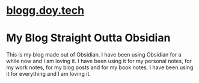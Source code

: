 # [blogg.doy.tech](https://blog.doy.tech)

# My Blog Straight Outta Obsidian

This is my blog made out of Obsidian. I have been using Obsidian for a while now and I am loving it. I have been using it for my personal notes, for my work notes, for my blog posts and for my book notes. I have been using it for everything and I am loving it.

